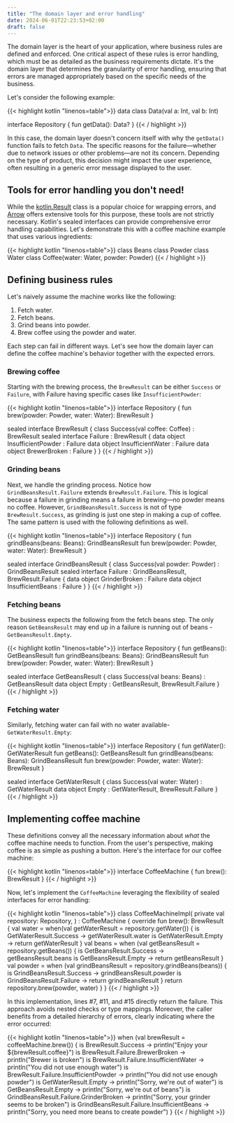 ```yaml
---
title: "The domain layer and error handling"
date: 2024-06-01T22:23:53+02:00
draft: false
---
```


The domain layer is the heart of your application, where business rules are defined and enforced.
One critical aspect of these rules is error handling, which must be as detailed as the business requirements dictate.
It's the domain layer that determines the granularity of error handling, ensuring that errors are managed 
appropriately based on the specific needs of the business.

Let's consider the following example:

{{< highlight kotlin "linenos=table">}}
data class Data(val a: Int, val b: Int)

interface Repository {
    fun getData(): Data?
}
{{< / highlight >}}

In this case, the domain layer doesn't concern itself with why the `getData()` function fails to fetch `Data`.
The specific reasons for the failure—whether due to network issues or other problems—are not its concern.
Depending on the type of product, this decision might impact the user experience, 
often resulting in a generic error message displayed to the user.

## Tools for error handling you don't need!

While the [kotlin.Result](https://kotlinlang.org/api/latest/jvm/stdlib/kotlin/-result/) class is a popular choice 
for wrapping errors, and [Arrow](https://arrow-kt.io/) offers extensive tools for this purpose, 
these tools are not strictly necessary. Kotlin's sealed interfaces can provide comprehensive error handling capabilities. 
Let's demonstrate this with a coffee machine example that uses various ingredients:

{{< highlight kotlin "linenos=table">}}
class Beans
class Powder
class Water
class Coffee(water: Water, powder: Powder)
{{< / highlight >}}

## Defining business rules

Let's naively assume the machine works like the following:
1. Fetch water.
2. Fetch beans.
3. Grind beans into powder.
4. Brew coffee using the powder and water.

Each step can fail in different ways. Let's see how the domain layer can define the coffee machine's behavior 
together with the expected errors.

### Brewing coffee

Starting with the brewing process, the `BrewResult` can be either `Success` or `Failure`,
with Failure having specific cases like `InsufficientPowder`:

{{< highlight kotlin "linenos=table">}}
interface Repository {
    fun brew(powder: Powder, water: Water): BrewResult
}

sealed interface BrewResult {
    class Success(val coffee: Coffee) : BrewResult
    sealed interface Failure : BrewResult {
        data object InsufficientPowder : Failure
        data object InsufficientWater : Failure
        data object BrewerBroken : Failure
    }
}
{{< / highlight >}}

### Grinding beans

Next, we handle the grinding process. Notice how `GrindBeansResult.Failure` extends `BrewResult.Failure`. 
This is logical because a failure in grinding means a failure in brewing—no powder means no coffee.
However, `GrindBeansResult.Success` is not of type `BrewResult.Success`,
as grinding is just one step in making a cup of coffee. The same pattern is used with the following definitions as well.

{{< highlight kotlin "linenos=table">}}
interface Repository {
    fun grindBeans(beans: Beans): GrindBeansResult
    fun brew(powder: Powder, water: Water): BrewResult
}

sealed interface GrindBeansResult {
    class Success(val powder: Powder) : GrindBeansResult
    sealed interface Failure : GrindBeansResult, BrewResult.Failure {
        data object GrinderBroken : Failure
        data object InsufficientBeans : Failure
    }
}
{{< / highlight >}}

 ### Fetching beans

The business expects the following from the fetch beans step. The only reason `GetBeansResult` may end up
in a failure is running out of beans - `GetBeansResult.Empty`.

{{< highlight kotlin "linenos=table">}}
interface Repository {
    fun getBeans(): GetBeansResult
    fun grindBeans(beans: Beans): GrindBeansResult
    fun brew(powder: Powder, water: Water): BrewResult
}

sealed interface GetBeansResult {
    class Success(val beans: Beans) : GetBeansResult
    data object Empty : GetBeansResult, BrewResult.Failure
}
{{< / highlight >}}

 ### Fetching water

Similarly, fetching water can fail with no water available-`GetWaterResult.Empty`:

{{< highlight kotlin "linenos=table">}}
interface Repository {
    fun getWater(): GetWaterResult
    fun getBeans(): GetBeansResult
    fun grindBeans(beans: Beans): GrindBeansResult
    fun brew(powder: Powder, water: Water): BrewResult
}

sealed interface GetWaterResult {
    class Success(val water: Water) : GetWaterResult
    data object Empty : GetWaterResult, BrewResult.Failure
}
{{< / highlight >}}

## Implementing coffee machine

These definitions convey all the necessary information about _what_ the coffee machine needs to function. 
From the user's perspective, making coffee is as simple as pushing a button. Here's the interface for our coffee machine:

{{< highlight kotlin "linenos=table">}}
interface CoffeeMachine {
    fun brew(): BrewResult
}
{{< / highlight >}}

Now, let's implement the `CoffeeMachine` leveraging the flexibility of sealed interfaces for error handling:

{{< highlight kotlin "linenos=table">}}
class CoffeeMachineImpl(
    private val repository: Repository,
) : CoffeeMachine {
    override fun brew(): BrewResult {
        val water = when(val getWaterResult = repository.getWater()) {
            is GetWaterResult.Success -> getWaterResult.water
            is GetWaterResult.Empty -> return getWaterResult
        }
        val beans = when (val getBeansResult = repository.getBeans()) {
            is GetBeansResult.Success -> getBeansResult.beans
            is GetBeansResult.Empty -> return getBeansResult
        }
        val powder = when (val grindBeansResult = repository.grindBeans(beans)) {
            is GrindBeansResult.Success -> grindBeansResult.powder
            is GrindBeansResult.Failure -> return grindBeansResult
        }
        return repository.brew(powder, water)
    }
}
{{< / highlight >}}

In this implementation, lines #7, #11, and #15 directly return the failure. 
This approach avoids nested checks or type mappings. Moreover, the caller benefits from a detailed hierarchy of errors, 
clearly indicating where the error occurred:

{{< highlight kotlin "linenos=table">}}
when (val brewResult = coffeeMachine.brew()) {
    is BrewResult.Success -> println("Enjoy your ${brewResult.coffee}")
    is BrewResult.Failure.BrewerBroken -> println("Brewer is broken")
    is BrewResult.Failure.InsufficientWater -> println("You did not use enough water")
    is BrewResult.Failure.InsufficientPowder -> println("You did not use enough powder")
    is GetWaterResult.Empty -> println("Sorry, we're out of water")
    is GetBeansResult.Empty -> println("Sorry, we're out of beans")
    is GrindBeansResult.Failure.GrinderBroken -> println("Sorry, your grinder seems to be broken")
    is GrindBeansResult.Failure.InsufficientBeans -> println("Sorry, you need more beans to create powder")
}
{{< / highlight >}}